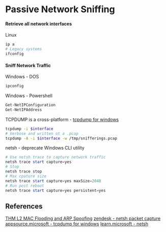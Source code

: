 # Passive Network Sniffing

#### Retrieve all network interfaces

Linux 
```bash
ip a
# Legacy systems
ifconfig
```

#### Sniff Network Traffic

Windows - DOS
```powershell
ipconfig
```

Windows - Powershell
```powershell
Get-NetIPConfiguration 
Get-NetIPAddress
```

TCPDUMP is a cross-platform - [tcpdump for windows](https://appsource.microsoft.com/en-us/product/web-apps/microolap.tcpdump?tab=overview)
```bash
tcpdump -i $interface
# Verbose and written ot a .pcap
tcpdump -A -i $interface -w /tmp/snifferings.pcap 
```

netsh - deprecate Windows CLI utility 
```powershell
# Use netsh trace to capture network traffic
netsh trace start capture=yes
# Stop
netsh trace stop
# Max cpature size
netsh trace start capture=yes maxSize=2048
# Run post reboot
netsh trace start capture=yes persistent=yes
```

## References

[THM L2 MAC Flooding and ARP Spoofing](https://tryhackme.com/room/layer2)
[zendesk - netsh packet capture](https://netmotionsoftware.zendesk.com/hc/en-us/articles/360050738033-Performing-a-Network-Packet-Capture-With-netsh-trace)
[appsource.microsoft - tcpdump for windows](https://appsource.microsoft.com/en-us/product/web-apps/microolap.tcpdump?tab=overview)
[learn.microsoft - netsh](https://learn.microsoft.com/en-us/windows-server/networking/technologies/netsh/netsh-contexts)